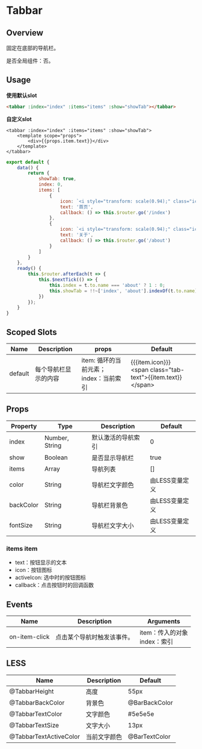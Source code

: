 # Tabbar

## Overview

固定在底部的导航栏。

是否全局组件：否。

## Usage

**使用默认slot**
```html
<tabbar :index="index" :items="items" :show="showTab"></tabbar>
```

**自定义slot**
```
<tabbar :index="index" :items="items" :show="showTab">
    <template scope="props">
        <div>{{props.item.text}}</div>
    </template>
</tabbar>
```

```javascript
export default {
    data() {
        return {
            showTab: true,
            index: 0,
            items: [
                {
                    icon: `<i style="transform: scale(0.94);" class="icono-home"></i>`,
                    text: '首页',
                    callback: () => this.$router.go('/index')
                },
                {
                    icon: `<i style="transform: scale(0.94);" class="icono-exclamationCircle"></i>`,
                    text: '关于',
                    callback: () => this.$router.go('/about')
                }
            ]
        }
    },
    ready() {
        this.$router.afterEach(t => {
            this.$nextTick(() => {
                this.index = t.to.name === 'about' ? 1 : 0;
                this.showTab = !!~['index', 'about'].indexOf(t.to.name);
            })
        });
    }
}
```

## Scoped Slots

| Name | Description | props | Default |
| ----- | ----- | ----- | ----- |
| default | 每个导航栏显示的内容 | item: 循环的当前元素；index：当前索引 | {{{item.icon}}}<br>&lt;span class="tab-text"&gt;{{item.text}}&lt;/span&gt; |

## Props

| Property | Type | Description | Default |
| ----- | ----- | ----- | ----- |
| index | Number, String | 默认激活的导航索引 | 0 |
| show | Boolean | 是否显示导航栏 | true |
| items | Array | 导航列表 | [] |
| color | String | 导航栏文字颜色 | 由LESS变量定义 |
| backColor | String | 导航栏背景色 | 由LESS变量定义 |
| fontSize | String | 导航栏文字大小 | 由LESS变量定义 |

### items item

- text：按钮显示的文本
- icon：按钮图标
- activeIcon: 选中时的按钮图标
- callback：点击按钮时的回调函数

## Events

| Name | Description | Arguments |
| ----- | ----- | ----- |
| on-item-click | 点击某个导航时触发该事件。 | item：传入的对象<br>index：索引 |

## LESS

| Name | Description | Default |
| ----- | ----- | ----- |
| @TabbarHeight | 高度 | 55px |
| @TabbarBackColor | 背景色 | @BarBackColor |
| @TabbarTextColor | 文字颜色 | \#5e5e5e |
| @TabbarTextSize | 文字大小 | 13px |
| @TabbarTextActiveColor | 当前文字颜色 | @BarTextColor |

